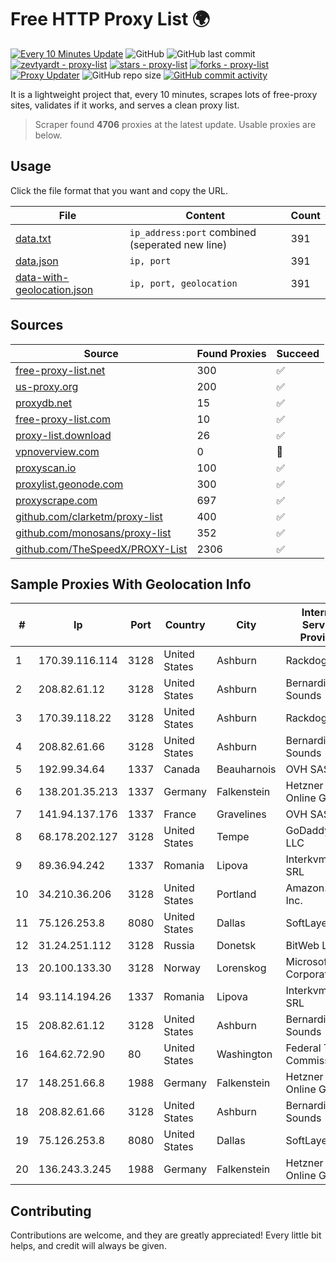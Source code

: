 
# Free HTTP Proxy List 🌍

[![Every 10 Minutes Update](https://github.com/mertguvencli/http-proxy-list/actions/workflows/main.yml/badge.svg?branch=main)](https://github.com/mertguvencli/http-proxy-list/actions/workflows/main.yml)
![GitHub](https://img.shields.io/github/license/mertguvencli/http-proxy-list)
![GitHub last commit](https://img.shields.io/github/last-commit/mertguvencli/http-proxy-list)
[![zevtyardt - proxy-list](https://img.shields.io/static/v1?label=zevtyardt&message=proxy-list&color=blue&logo=github)](https://github.com/zevtyardt/proxy-list "Go to GitHub repo")
[![stars - proxy-list](https://img.shields.io/github/stars/zevtyardt/proxy-list?style=social)](https://github.com/zevtyardt/proxy-list)
[![forks - proxy-list](https://img.shields.io/github/forks/zevtyardt/proxy-list?style=social)](https://github.com/zevtyardt/proxy-list)
[![Proxy Updater](https://github.com/zevtyardt/proxy-list/workflows/Proxy%20Updater/badge.svg)](https://github.com/zevtyardt/proxy-list/actions?query=workflow:"Proxy+Updater")
![GitHub repo size](https://img.shields.io/github/repo-size/zevtyardt/proxy-list)
[![GitHub commit activity](https://img.shields.io/github/commit-activity/m/zevtyardt/proxy-list?logo=commits)](https://github.com/zevtyardt/proxy-list/commits/main)

It is a lightweight project that, every 10 minutes, scrapes lots of free-proxy sites, validates if it works, and serves a clean proxy list.

> Scraper found **4706** proxies at the latest update. Usable proxies are below.

## Usage

Click the file format that you want and copy the URL.

|File|Content|Count|
|----|-------|-----|
|[data.txt](https://raw.githubusercontent.com/mertguvencli/http-proxy-list/main/proxy-list/data.txt)|`ip_address:port` combined (seperated new line)|391|
|[data.json](https://raw.githubusercontent.com/mertguvencli/http-proxy-list/main/proxy-list/data.json)|`ip, port`|391|
|[data-with-geolocation.json](https://raw.githubusercontent.com/mertguvencli/http-proxy-list/main/proxy-list/data-with-geolocation.json)|`ip, port, geolocation`|391|

## Sources

|Source|Found Proxies|Succeed|
|------|-------------|-------|
|[free-proxy-list.net](https://free-proxy-list.net)|300|✅|
|[us-proxy.org](https://www.us-proxy.org)|200|✅|
|[proxydb.net](http://proxydb.net)|15|✅|
|[free-proxy-list.com](https://free-proxy-list.com/?page=&port=&type%5B%5D=http&type%5B%5D=https&up_time=0&search=Search)|10|✅|
|[proxy-list.download](https://www.proxy-list.download/HTTP)|26|✅|
|[vpnoverview.com](https://vpnoverview.com/privacy/anonymous-browsing/free-proxy-servers)|0|🚫|
|[proxyscan.io](https://www.proxyscan.io)|100|✅|
|[proxylist.geonode.com](https://proxylist.geonode.com/api/proxy-list?limit=300&page=1&sort_by=lastChecked&sort_type=desc&protocols=http,https)|300|✅|
|[proxyscrape.com](https://api.proxyscrape.com/v2/?request=displayproxies&protocol=http&timeout=10000&country=all&ssl=all&anonymity=all)|697|✅|
|[github.com/clarketm/proxy-list](https://raw.githubusercontent.com/clarketm/proxy-list/master/proxy-list-raw.txt)|400|✅|
|[github.com/monosans/proxy-list](https://raw.githubusercontent.com/monosans/proxy-list/main/proxies/http.txt)|352|✅|
|[github.com/TheSpeedX/PROXY-List](https://raw.githubusercontent.com/TheSpeedX/PROXY-List/master/http.txt)|2306|✅|


## Sample Proxies With Geolocation Info

|#|Ip|Port|Country|City|Internet Service Provider|
|-|--|----|-------|----|-------------------------|
|1|170.39.116.114|3128|United States|Ashburn|Rackdog, LLC|
|2|208.82.61.12|3128|United States|Ashburn|Bernardi Sounds|
|3|170.39.118.22|3128|United States|Ashburn|Rackdog, LLC|
|4|208.82.61.66|3128|United States|Ashburn|Bernardi Sounds|
|5|192.99.34.64|1337|Canada|Beauharnois|OVH SAS|
|6|138.201.35.213|1337|Germany|Falkenstein|Hetzner Online GmbH|
|7|141.94.137.176|1337|France|Gravelines|OVH SAS|
|8|68.178.202.127|3128|United States|Tempe|GoDaddy.com, LLC|
|9|89.36.94.242|1337|Romania|Lipova|Interkvm Host SRL|
|10|34.210.36.206|3128|United States|Portland|Amazon.com, Inc.|
|11|75.126.253.8|8080|United States|Dallas|SoftLayer|
|12|31.24.251.112|3128|Russia|Donetsk|BitWeb LLC|
|13|20.100.133.30|3128|Norway|Lorenskog|Microsoft Corporation|
|14|93.114.194.26|1337|Romania|Lipova|Interkvm Host SRL|
|15|208.82.61.12|3128|United States|Ashburn|Bernardi Sounds|
|16|164.62.72.90|80|United States|Washington|Federal Trade Commission|
|17|148.251.66.8|1988|Germany|Falkenstein|Hetzner Online GmbH|
|18|208.82.61.66|3128|United States|Ashburn|Bernardi Sounds|
|19|75.126.253.8|8080|United States|Dallas|SoftLayer|
|20|136.243.3.245|1988|Germany|Falkenstein|Hetzner Online GmbH|



## Contributing

Contributions are welcome, and they are greatly appreciated! Every
little bit helps, and credit will always be given.

